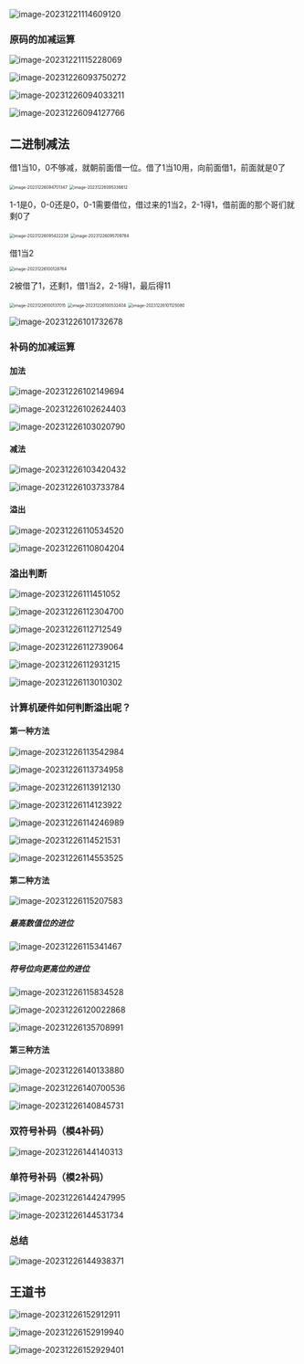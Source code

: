 ![image-20231221114609120](/Users/yuebinghui/Documents/program/github/note/images/image-20231221114609120.png)

### 原码的加减运算

![image-20231221115228069](/Users/yuebinghui/Documents/program/github/note/images/image-20231221115228069.png)

![image-20231226093750272](/Users/yuebinghui/Documents/program/github/note/images/image-20231226093750272.png)



![image-20231226094033211](/Users/yuebinghui/Documents/program/github/note/images/image-20231226094033211.png)

![image-20231226094127766](/Users/yuebinghui/Documents/program/github/note/images/image-20231226094127766.png)

## 二进制减法

借1当10，0不够减，就朝前面借一位。借了1当10用，向前面借1，前面就是0了

<img src="/Users/yuebinghui/Documents/program/github/note/images/image-20231226094701347.png" alt="image-20231226094701347" style="zoom:50%;" />

<img src="/Users/yuebinghui/Documents/program/github/note/images/image-20231226095336612.png" alt="image-20231226095336612" style="zoom:50%;" />

1-1是0，0-0还是0，0-1需要借位，借过来的1当2，2-1得1，借前面的那个哥们就剩0了

<img src="/Users/yuebinghui/Documents/program/github/note/images/image-20231226095422238.png" alt="image-20231226095422238" style="zoom:50%;" />



<img src="/Users/yuebinghui/Documents/program/github/note/images/image-20231226095709784.png" alt="image-20231226095709784" style="zoom:50%;" />



借1当2

<img src="/Users/yuebinghui/Documents/program/github/note/images/image-20231226100128764.png" alt="image-20231226100128764" style="zoom:50%;" />

2被借了1，还剩1，借1当2，2-1得1，最后得11

<img src="/Users/yuebinghui/Documents/program/github/note/images/image-20231226100137015.png" alt="image-20231226100137015" style="zoom:50%;" />



<img src="/Users/yuebinghui/Documents/program/github/note/images/image-20231226100532404.png" alt="image-20231226100532404" style="zoom:50%;" />



<img src="/Users/yuebinghui/Documents/program/github/note/images/image-20231226101125080.png" alt="image-20231226101125080" style="zoom:50%;" />



![image-20231226101732678](/Users/yuebinghui/Documents/program/github/note/images/image-20231226101732678.png)

### 补码的加减运算

#### 加法

![image-20231226102149694](/Users/yuebinghui/Documents/program/github/note/images/image-20231226102149694.png)

![image-20231226102624403](/Users/yuebinghui/Documents/program/github/note/images/image-20231226102624403.png)

![image-20231226103020790](/Users/yuebinghui/Documents/program/github/note/images/image-20231226103020790.png)

#### 减法

![image-20231226103420432](/Users/yuebinghui/Documents/program/github/note/images/image-20231226103420432.png)

![image-20231226103733784](/Users/yuebinghui/Documents/program/github/note/images/image-20231226103733784.png)

#### 溢出

![image-20231226110534520](/Users/yuebinghui/Documents/program/github/note/images/image-20231226110534520.png)

![image-20231226110804204](/Users/yuebinghui/Documents/program/github/note/images/image-20231226110804204.png)

### 溢出判断

![image-20231226111451052](/Users/yuebinghui/Documents/program/github/note/images/image-20231226111451052.png)

![image-20231226112304700](/Users/yuebinghui/Documents/program/github/note/images/image-20231226112304700.png)

![image-20231226112712549](/Users/yuebinghui/Documents/program/github/note/images/image-20231226112712549.png)

![image-20231226112739064](/Users/yuebinghui/Documents/program/github/note/images/image-20231226112739064.png)

![image-20231226112931215](/Users/yuebinghui/Documents/program/github/note/images/image-20231226112931215.png)

![image-20231226113010302](/Users/yuebinghui/Documents/program/github/note/images/image-20231226113010302.png)

### 计算机硬件如何判断溢出呢？

#### 第一种方法

![image-20231226113542984](/Users/yuebinghui/Documents/program/github/note/images/image-20231226113542984.png)

![image-20231226113734958](/Users/yuebinghui/Documents/program/github/note/images/image-20231226113734958.png)

![image-20231226113912130](/Users/yuebinghui/Documents/program/github/note/images/image-20231226113912130.png)

![image-20231226114123922](/Users/yuebinghui/Documents/program/github/note/images/image-20231226114123922.png)

![image-20231226114246989](/Users/yuebinghui/Documents/program/github/note/images/image-20231226114246989.png)

![image-20231226114521531](/Users/yuebinghui/Documents/program/github/note/images/image-20231226114521531.png)

![image-20231226114553525](/Users/yuebinghui/Documents/program/github/note/images/image-20231226114553525.png)

#### 第二种方法

![image-20231226115207583](/Users/yuebinghui/Documents/program/github/note/images/image-20231226115207583.png)

##### 最高数值位的进位

![image-20231226115341467](/Users/yuebinghui/Documents/program/github/note/images/image-20231226115341467.png)

##### 符号位向更高位的进位

![image-20231226115834528](/Users/yuebinghui/Documents/program/github/note/images/image-20231226115834528.png)

![image-20231226120022868](/Users/yuebinghui/Documents/program/github/note/images/image-20231226120022868.png)

![image-20231226135708991](/Users/yuebinghui/Documents/program/github/note/images/image-20231226135708991.png)

#### 第三种方法

![image-20231226140133880](/Users/yuebinghui/Documents/program/github/note/images/image-20231226140133880.png)

![image-20231226140700536](/Users/yuebinghui/Documents/program/github/note/images/image-20231226140700536.png)

![image-20231226140845731](/Users/yuebinghui/Documents/program/github/note/images/image-20231226140845731.png)

### 双符号补码（模4补码）

![image-20231226144140313](/Users/yuebinghui/Documents/program/github/note/images/image-20231226144140313.png)

### 单符号补码（模2补码）

![image-20231226144247995](/Users/yuebinghui/Documents/program/github/note/images/image-20231226144247995.png)

![image-20231226144531734](/Users/yuebinghui/Documents/program/github/note/images/image-20231226144531734.png)

### 总结

![image-20231226144938371](/Users/yuebinghui/Documents/program/github/note/images/image-20231226144938371.png)

## 王道书

![image-20231226152912911](/Users/yuebinghui/Documents/program/github/note/images/image-20231226152912911.png)

![image-20231226152919940](/Users/yuebinghui/Documents/program/github/note/images/image-20231226152919940.png)

![image-20231226152929401](/Users/yuebinghui/Documents/program/github/note/images/image-20231226152929401.png)